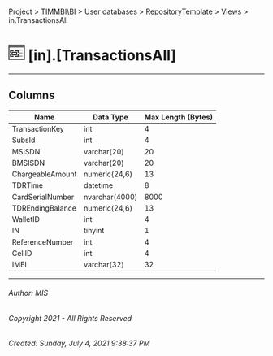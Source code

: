 #### 

[Project](../../../../index.md) > [TIMMBI\\BI](../../../index.md) > [User databases](../../index.md) > [RepositoryTemplate](../index.md) > [Views](Views.md) > in.TransactionsAll

# ![Views](../../../../Images/View32.png) [in].[TransactionsAll]

---

## <a name="#columns"></a>Columns

| Name | Data Type | Max Length (Bytes) |
|---|---|---|
| TransactionKey | int | 4 |
| SubsId | int | 4 |
| MSISDN | varchar(20) | 20 |
| BMSISDN | varchar(20) | 20 |
| ChargeableAmount | numeric(24,6) | 13 |
| TDRTime | datetime | 8 |
| CardSerialNumber | nvarchar(4000) | 8000 |
| TDREndingBalance | numeric(24,6) | 13 |
| WalletID | int | 4 |
| IN | tinyint | 1 |
| ReferenceNumber | int | 4 |
| CellID | int | 4 |
| IMEI | varchar(32) | 32 |


---

###### Author:  MIS

###### Copyright 2021 - All Rights Reserved

###### Created: Sunday, July 4, 2021 9:38:37 PM

